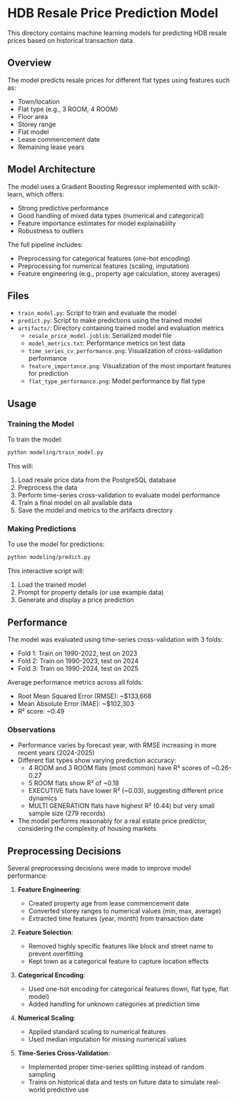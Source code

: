 # HDB Resale Price Prediction Model

This directory contains machine learning models for predicting HDB resale prices based on historical transaction data.

## Overview

The model predicts resale prices for different flat types using features such as:
- Town/location
- Flat type (e.g., 3 ROOM, 4 ROOM)
- Floor area
- Storey range
- Flat model
- Lease commencement date
- Remaining lease years

## Model Architecture

The model uses a Gradient Boosting Regressor implemented with scikit-learn, which offers:
- Strong predictive performance
- Good handling of mixed data types (numerical and categorical)
- Feature importance estimates for model explainability
- Robustness to outliers

The full pipeline includes:
- Preprocessing for categorical features (one-hot encoding)
- Preprocessing for numerical features (scaling, imputation)
- Feature engineering (e.g., property age calculation, storey averages)

## Files

- `train_model.py`: Script to train and evaluate the model
- `predict.py`: Script to make predictions using the trained model
- `artifacts/`: Directory containing trained model and evaluation metrics
  - `resale_price_model.joblib`: Serialized model file
  - `model_metrics.txt`: Performance metrics on test data
  - `time_series_cv_performance.png`: Visualization of cross-validation performance
  - `feature_importance.png`: Visualization of the most important features for prediction
  - `flat_type_performance.png`: Model performance by flat type

## Usage

### Training the Model

To train the model:

```bash
python modeling/train_model.py
```

This will:
1. Load resale price data from the PostgreSQL database
2. Preprocess the data
3. Perform time-series cross-validation to evaluate model performance
4. Train a final model on all available data
5. Save the model and metrics to the artifacts directory

### Making Predictions

To use the model for predictions:

```bash
python modeling/predict.py
```

This interactive script will:
1. Load the trained model
2. Prompt for property details (or use example data)
3. Generate and display a price prediction

## Performance

The model was evaluated using time-series cross-validation with 3 folds:
- Fold 1: Train on 1990-2022, test on 2023
- Fold 2: Train on 1990-2023, test on 2024
- Fold 3: Train on 1990-2024, test on 2025

Average performance metrics across all folds:
- Root Mean Squared Error (RMSE): ~$133,668
- Mean Absolute Error (MAE): ~$102,303
- R² score: ~0.49

### Observations

- Performance varies by forecast year, with RMSE increasing in more recent years (2024-2025)
- Different flat types show varying prediction accuracy:
  - 4 ROOM and 3 ROOM flats (most common) have R² scores of ~0.26-0.27
  - 5 ROOM flats show R² of ~0.18
  - EXECUTIVE flats have lower R² (~0.03), suggesting different price dynamics
  - MULTI GENERATION flats have highest R² (0.44) but very small sample size (279 records)
- The model performs reasonably for a real estate price predictor, considering the complexity of housing markets

## Preprocessing Decisions

Several preprocessing decisions were made to improve model performance:

1. **Feature Engineering**:
   - Created property age from lease commencement date
   - Converted storey ranges to numerical values (min, max, average)
   - Extracted time features (year, month) from transaction date

2. **Feature Selection**:
   - Removed highly specific features like block and street name to prevent overfitting
   - Kept town as a categorical feature to capture location effects

3. **Categorical Encoding**:
   - Used one-hot encoding for categorical features (town, flat type, flat model)
   - Added handling for unknown categories at prediction time

4. **Numerical Scaling**:
   - Applied standard scaling to numerical features
   - Used median imputation for missing numerical values

5. **Time-Series Cross-Validation**:
   - Implemented proper time-series splitting instead of random sampling
   - Trains on historical data and tests on future data to simulate real-world predictive use 